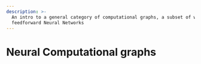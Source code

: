 ```yaml
---
description: >-
  An intro to a general category of computational graphs, a subset of which are
  feedforward Neural Networks
---
```


# Neural Computational graphs

